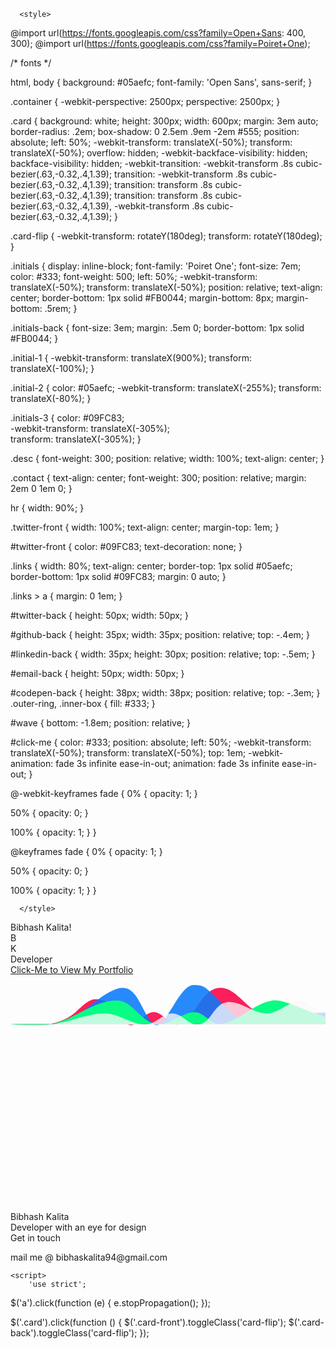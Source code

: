 <!DOCTYPE html>
<html >
<head>
  <meta charset="UTF-8">
  <title>Digital Business Card</title>
  
  <link rel="stylesheet" href="https://cdnjs.cloudflare.com/ajax/libs/normalize/5.0.0/normalize.min.css">

  
      <style>
	  
		
@import url(https://fonts.googleapis.com/css?family=Open+Sans: 400, 300);
@import url(https://fonts.googleapis.com/css?family=Poiret+One);

/* fonts */

html, 
body {
  background: #05aefc;
  font-family: 'Open Sans', sans-serif;
}

.container {
  -webkit-perspective: 2500px;
          perspective: 2500px;
}

.card {
  background: white;
  height: 300px;
  width: 600px;
  margin: 3em auto;
  border-radius: .2em;
  box-shadow: 0 2.5em .9em -2em #555;
  position: absolute;
  left: 50%;
  -webkit-transform: translateX(-50%);
          transform: translateX(-50%);
  overflow: hidden;
  -webkit-backface-visibility: hidden;
          backface-visibility: hidden;
  -webkit-transition: -webkit-transform .8s cubic-bezier(.63,-0.32,.4,1.39);
          transition: -webkit-transform .8s cubic-bezier(.63,-0.32,.4,1.39);
          transition: transform .8s cubic-bezier(.63,-0.32,.4,1.39);
          transition: transform .8s cubic-bezier(.63,-0.32,.4,1.39), -webkit-transform .8s cubic-bezier(.63,-0.32,.4,1.39);
}

.card-flip {
  -webkit-transform: rotateY(180deg);
          transform: rotateY(180deg);
}

.initials {
  display: inline-block;
  font-family: 'Poiret One';
  font-size: 7em;
  color: #333;
  font-weight: 500;
  left: 50%;
  -webkit-transform: translateX(-50%);
          transform: translateX(-50%);
  position: relative;
  text-align: center;
  border-bottom: 1px solid #FB0044;
  margin-bottom: 8px;
  margin-bottom: .5rem;
}

.initials-back {
  font-size: 3em;
  margin: .5em 0;
  border-bottom: 1px solid #FB0044;
}

.initial-1 {
  -webkit-transform: translateX(900%);
          transform: translateX(-100%); 
}

.initial-2 {
  color: #05aefc; 
  -webkit-transform: translateX(-255%); 
          transform: translateX(-80%);
}

.initials-3 {
  color: #09FC83;  
  -webkit-transform: translateX(-305%);  
          transform: translateX(-305%);
}

.desc {
  font-weight: 300;
  position: relative;
  width: 100%;
  text-align: center;
}

.contact {
  text-align: center; 
  font-weight: 300;
  position: relative; 
  margin: 2em 0 1em 0;
}

hr {
  width: 90%;
}

.twitter-front {
  width: 100%;
  text-align: center;
  margin-top: 1em;
}

#twitter-front {
  color: #09FC83;
  text-decoration: none;
}

.links {
  width: 80%;
  text-align: center;
  border-top: 1px solid #05aefc;
  border-bottom: 1px solid #09FC83;
  margin: 0 auto;
}

.links > a {
  margin: 0 1em;
}

#twitter-back {
  height: 50px;
  width: 50px;
}

#github-back {
  height: 35px;
  width: 35px;
  position: relative;
  top: -.4em;
}

#linkedin-back {
  width: 35px;
  height: 30px;
  position: relative;
  top: -.5em;
}

#email-back {
  height: 50px;
  width: 50px;
}

#codepen-back {
  height: 38px;
  width: 38px;
  position: relative;
  top: -.3em;
}
.outer-ring,
.inner-box {
  fill: #333;
}

#wave {
  bottom: -1.8em;
  position: relative;
}

#click-me {
  color: #333;
  position: absolute;
  left: 50%;
  -webkit-transform: translateX(-50%);
          transform: translateX(-50%);
  top: 1em;
  -webkit-animation: fade 3s infinite ease-in-out;
          animation: fade 3s infinite ease-in-out;
}

@-webkit-keyframes fade {
  0% {
    opacity: 1;
  }
  
  50% {
    opacity: 0;
  }
   
  100% {
    opacity: 1;
  }
}

@keyframes fade {
  0% {
    opacity: 1;
  }
  
  50% {
    opacity: 0;
  }
   
  100% {
    opacity: 1;
  }
}
	  
	  </style>

  
</head>

<body>
  <span id="click-me">Bibhash Kalita!</span>
<div class="container">
  <div class="card card-front">
    <div class="initials initial-1">B</div>
    <div class="initials initial-2">K</div>
    <div class="initials initials-3"></div>
    <div class="desc">Developer</div>
    <div class="twitter-front">
      <a id="twitter-front" href="https://bibhashk.github.io/BibhashK.github.io/docs/index.html" target="_blank">Click-Me to View My Portfolio</a>
    </div>
    <svg id="wave" version="1.1" xmlns="http://www.w3.org/2000/svg" xmlns:xlink="http://www.w3.org/1999/xlink" width="640" height="480">
        <desc iVinci="yes" version="4.6" gridStep="20" showGrid="no" snapToGrid="no" codePlatform="0"/>
        <g id="Layer1" name="Layer 1" opacity="1">
            <g id="Shape1">
                <desc shapeID="1" type="0" basicInfo-basicType="0" basicInfo-roundedRectRadius="12" basicInfo-polygonSides="6" basicInfo-starPoints="5" bounding="rect(-279.878,-31.2762,559.756,62.5526)" text="" font-familyName="Helvetica" font-pixelSize="20" font-bold="0" font-underline="0" font-alignment="1" strokeStyle="0" markerStart="0" markerEnd="0" shadowEnabled="0" shadowOffsetX="0" shadowOffsetY="2" shadowBlur="4" shadowOpacity="160" blurEnabled="0" blurRadius="4" transform="matrix(1.03603,0,0.00804184,0.959194,290.713,50.5)" pers-center="0,0" pers-size="0,0" pers-start="0,0" pers-end="0,0" locked="0" mesh="" flag=""/>
                <path id="shapePath1" d="M0.985291,78.3775 C16.5257,78.3775 42.8604,82.1398 63.1471,78.3775 C78.2678,75.5732 93.5915,69.3044 104.427,59.1936 C124.987,40.0097 130.696,36.5417 145.708,40.0097 C164.697,44.3964 166.589,59.1936 187.471,78.3775 C198.476,88.4883 213.307,59.1936 228.751,59.1936 C244.195,59.1936 256.058,83.6879 270.353,78.3775 C297.476,68.3016 303.165,25.286 332.032,20.8258 C356.565,17.0354 373.062,47.3313 394.516,59.1936 C407.821,66.5503 420.673,78.3775 436.118,78.3775 C457.959,78.3775 496.919,59.1936 518.76,59.1936 C534.205,59.1936 560.189,78.3775 580.909,78.3775 " style="stroke:none;fill-rule:evenodd;fill:#fb0044;fill-opacity:0.878431;"/>
            </g>
        </g>
        <g id="Layer2" name="Layer 2" opacity="1">
            <g id="Shape2">
                <desc shapeID="2" type="0" basicInfo-basicType="0" basicInfo-roundedRectRadius="12" basicInfo-polygonSides="6" basicInfo-starPoints="5" bounding="rect(-269.999,-35.2583,539.998,70.5166)" text="" font-familyName="Helvetica" font-pixelSize="20" font-bold="0" font-underline="0" font-alignment="1" strokeStyle="0" markerStart="0" markerEnd="0" shadowEnabled="0" shadowOffsetX="0" shadowOffsetY="2" shadowBlur="4" shadowOpacity="160" blurEnabled="0" blurRadius="4" transform="matrix(1.03704,0,0,0.911372,280.5,48.1757)" pers-center="0,0" pers-size="0,0" pers-start="0,0" pers-end="0,0" locked="0" mesh="" flag=""/>
                <path id="shapePath2" d="M0.500061,78.2669 C16.0556,78.2669 41.9815,78.2669 62.7222,78.2669 C109.1,78.2669 124.944,41.812 166.426,23.5845 C203.528,7.28141 207.907,60.0394 228.648,78.2669 C246.274,93.7572 268.203,16.0423 292.78,16.0423 C313.816,16.0423 311.611,20.5 353.093,60.0394 C372.975,78.9906 394.574,78.2669 415.315,78.2669 C437.177,78.2669 476.415,60.0395 498.278,60.0394 C520.14,60.0395 544.944,73.71 560.5,78.2669 " style="stroke:none;fill-rule:evenodd;fill:url(#radialGradientFill2);fill-opacity:1;"/><defs><radialGradient id="radialGradientFill2" gradientUnits="userSpaceOnUse" cx="285.313" cy="39.062" r="291.115" fx="-188.613" fy="51.8212"><stop offset="0" stop-color="#ffffff" stop-opacity="1"/><stop offset="0.103307" stop-color="#097afc" stop-opacity="0.878431"/></radialGradient></defs>
            </g>
        </g>
        <g id="Layer3" name="Layer 3" opacity="1">
            <g id="Shape3">
                <desc shapeID="3" type="0" basicInfo-basicType="0" basicInfo-roundedRectRadius="12" basicInfo-polygonSides="6" basicInfo-starPoints="5" bounding="rect(-271.999,-21.1985,543.998,42.3969)" text="" font-familyName="Helvetica" font-pixelSize="20" font-bold="0" font-underline="0" font-alignment="1" strokeStyle="0" markerStart="0" markerEnd="0" shadowEnabled="0" shadowOffsetX="0" shadowOffsetY="2" shadowBlur="4" shadowOpacity="160" blurEnabled="0" blurRadius="4" transform="matrix(1.03676,0,0,0.943465,282.498,60.5)" pers-center="0,0" pers-size="0,0" pers-start="0,0" pers-end="0,0" locked="0" mesh="" flag=""/>
                <path id="shapePath3" d="M4.64236,78.466 C-16.093,78.466 46.732,83.0425 66.8482,78.466 C102.958,70.251 133.304,40.7274 170.525,40.7274 C195.445,40.7274 208.149,74.7378 232.731,78.466 C254.29,81.7359 273.08,59.5967 294.937,59.5967 C310.392,59.5967 321.162,80.7782 336.407,78.466 C366.897,73.8417 388.859,45.3517 419.348,40.7274 C434.593,38.4153 467.204,54.3733 481.554,59.5967 C501.848,66.9837 522.556,73.642 543.76,78.466 C550.466,79.9915 564.495,78.466 564.495,78.466 C564.495,78.466 184.348,78.466 4.64236,78.466 Z" style="stroke:none;fill-rule:evenodd;fill:#09fc83;fill-opacity:1;"/>
            </g>
        </g>
        <g id="Layer4" name="Layer 4" opacity="1">
            <g id="Shape4">
                <desc shapeID="4" type="0" basicInfo-basicType="0" basicInfo-roundedRectRadius="12" basicInfo-polygonSides="6" basicInfo-starPoints="5" bounding="rect(-260.001,-22.4804,520.002,44.9608)" text="" font-familyName="Helvetica" font-pixelSize="20" font-bold="0" font-underline="0" font-alignment="1" strokeStyle="0" markerStart="0" markerEnd="0" shadowEnabled="0" shadowOffsetX="0" shadowOffsetY="2" shadowBlur="4" shadowOpacity="160" blurEnabled="0" blurRadius="4" transform="matrix(1.07692,0,0,0.889664,280.5,60.5)" pers-center="0,0" pers-size="0,0" pers-start="0,0" pers-end="0,0" locked="0" mesh="" flag=""/>
                <path id="shapePath4" d="M0.499969,79.3816 C0.499969,79.3816 43.7934,81.898 65.1154,79.3816 C94.4196,75.9232 121.667,61.5883 151.269,61.5883 C173.973,61.5883 193.181,79.3816 215.885,79.3816 C231.938,79.3816 242.908,61.5883 258.962,61.5883 C275.015,61.5883 286.464,82.5982 302.038,79.3816 C321.739,75.3129 325.203,47.085 345.115,43.795 C367.378,40.1167 387.027,61.5883 409.731,61.5883 C432.434,61.5883 458.292,30.5327 474.346,43.795 C495.885,61.5883 560.5,79.3816 560.5,79.3816 C560.5,79.3816 0.499969,79.3816 0.499969,79.3816 Z" style="stroke:none;fill-rule:evenodd;fill:#fcfafc;fill-opacity:0.768627;"/>
            </g>
        </g>
    </svg>
  </div> 
  <div class="card card-back card-flip">
    <div class="initials initials-back">Bibhash Kalita</div>
    <div class="desc desc-back">Developer with an eye for design</div>
    <div class="contact">Get in touch</div>
    <div class="links">
      <!--<a href="https://twitter.com/willajohnson" target="_blank"><img id="twitter-back" src="https://willalanjohnson.com/images/twitter-gray.png"></a>
      <a href="http://linkedin.com/willalanjohnson" target="_blank"><img id="linkedin-back" src="https://willalanjohnson.com/images/linkedin.png"></a>
      <a href="https://github.com/MrDoctorJ" target="_blank"><img id="github-back" src="https://willalanjohnson.com/images/github.png"></a>
      <a href="mailto:will@willalanjohnson.com"><img id="email-back" src="https://willalanjohnson.com/images/email-icon.png"></a>
      <a href="http://codepen.io/willalanjohnson/" target="_blank"> 
        <svg id="codepen-back">
          <use xlink:href="#codepen-logo"></use> -->
		  <p>mail me @ bibhaskalita94@gmail.com</p>
        </svg>  
      </a>
    </div>
  </div>
</div>


<svg style="display: none;" xmlns="http://www.w3.org/2000/svg"><symbol id="codepen-logo" viewBox="0 0 120 120"><path class="outer-ring" d="M60.048 0C26.884 0 0 26.9 0 60.048s26.884 60 60 60.047c33.163 0 60.047-26.883 60.047-60.047 S93.211 0 60 0z M60.048 110.233c-27.673 0-50.186-22.514-50.186-50.186S32.375 9.9 60 9.9 c27.672 0 50.2 22.5 50.2 50.186S87.72 110.2 60 110.233z"/><path class="inner-box" d="M97.147 48.319c-0.007-0.047-0.019-0.092-0.026-0.139c-0.016-0.09-0.032-0.18-0.056-0.268 c-0.014-0.053-0.033-0.104-0.05-0.154c-0.025-0.078-0.051-0.156-0.082-0.232c-0.021-0.053-0.047-0.105-0.071-0.156 c-0.033-0.072-0.068-0.143-0.108-0.211c-0.029-0.051-0.061-0.1-0.091-0.148c-0.043-0.066-0.087-0.131-0.135-0.193 c-0.035-0.047-0.072-0.094-0.109-0.139c-0.051-0.059-0.104-0.117-0.159-0.172c-0.042-0.043-0.083-0.086-0.127-0.125 c-0.059-0.053-0.119-0.104-0.181-0.152c-0.048-0.037-0.095-0.074-0.145-0.109c-0.019-0.012-0.035-0.027-0.053-0.039L61.817 23.5 c-1.072-0.715-2.468-0.715-3.54 0L24.34 46.081c-0.018 0.012-0.034 0.027-0.053 0.039c-0.05 0.035-0.097 0.072-0.144 0.1 c-0.062 0.049-0.123 0.1-0.181 0.152c-0.045 0.039-0.086 0.082-0.128 0.125c-0.056 0.055-0.108 0.113-0.158 0.2 c-0.038 0.045-0.075 0.092-0.11 0.139c-0.047 0.062-0.092 0.127-0.134 0.193c-0.032 0.049-0.062 0.098-0.092 0.1 c-0.039 0.068-0.074 0.139-0.108 0.211c-0.024 0.051-0.05 0.104-0.071 0.156c-0.031 0.076-0.057 0.154-0.082 0.2 c-0.017 0.051-0.035 0.102-0.05 0.154c-0.023 0.088-0.039 0.178-0.056 0.268c-0.008 0.047-0.02 0.092-0.025 0.1 c-0.019 0.137-0.029 0.275-0.029 0.416V71.36c0 0.1 0 0.3 0 0.418c0.006 0 0 0.1 0 0.1 c0.017 0.1 0 0.2 0.1 0.268c0.015 0.1 0 0.1 0.1 0.154c0.025 0.1 0.1 0.2 0.1 0.2 c0.021 0.1 0 0.1 0.1 0.154c0.034 0.1 0.1 0.1 0.1 0.213c0.029 0 0.1 0.1 0.1 0.1 c0.042 0.1 0.1 0.1 0.1 0.193c0.035 0 0.1 0.1 0.1 0.139c0.05 0.1 0.1 0.1 0.2 0.2 c0.042 0 0.1 0.1 0.1 0.125c0.058 0.1 0.1 0.1 0.2 0.152c0.047 0 0.1 0.1 0.1 0.1 c0.019 0 0 0 0.1 0.039L58.277 96.64c0.536 0.4 1.2 0.5 1.8 0.537c0.616 0 1.233-0.18 1.77-0.537 l33.938-22.625c0.018-0.012 0.034-0.027 0.053-0.039c0.05-0.035 0.097-0.072 0.145-0.109c0.062-0.049 0.122-0.1 0.181-0.152 c0.044-0.039 0.085-0.082 0.127-0.125c0.056-0.055 0.108-0.113 0.159-0.172c0.037-0.045 0.074-0.09 0.109-0.139 c0.048-0.062 0.092-0.127 0.135-0.193c0.03-0.049 0.062-0.098 0.091-0.146c0.04-0.07 0.075-0.141 0.108-0.213 c0.024-0.051 0.05-0.102 0.071-0.154c0.031-0.078 0.057-0.156 0.082-0.234c0.017-0.051 0.036-0.102 0.05-0.154 c0.023-0.088 0.04-0.178 0.056-0.268c0.008-0.045 0.02-0.092 0.026-0.137c0.018-0.139 0.028-0.277 0.028-0.418V48.735 C97.176 48.6 97.2 48.5 97.1 48.319z M63.238 32.073l25.001 16.666L77.072 56.21l-13.834-9.254V32.073z M56.856 32.1 v14.883L43.023 56.21l-11.168-7.471L56.856 32.073z M29.301 54.708l7.983 5.34l-7.983 5.34V54.708z M56.856 88.022L31.855 71.4 l11.168-7.469l13.833 9.252V88.022z M60.048 67.597l-11.286-7.549l11.286-7.549l11.285 7.549L60.048 67.597z M63.238 88.022V73.14 l13.834-9.252l11.167 7.469L63.238 88.022z M90.794 65.388l-7.982-5.34l7.982-5.34V65.388z"/></symbol></svg>
  <script src='http://cdnjs.cloudflare.com/ajax/libs/jquery/2.1.3/jquery.min.js'></script>

    <script>
		'use strict';

$('a').click(function (e) {
  e.stopPropagation();
});

$('.card').click(function () {
  $('.card-front').toggleClass('card-flip');
  $('.card-back').toggleClass('card-flip');
});
	</script>

</body>
</html>
